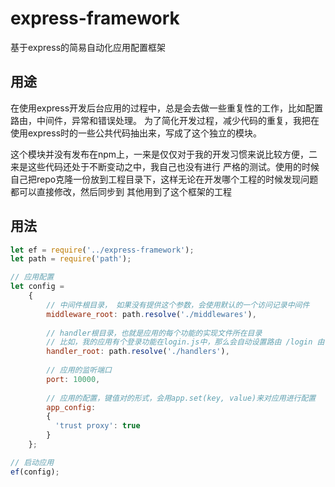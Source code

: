# express-framework
基于express的简易自动化应用配置框架

## 用途

在使用express开发后台应用的过程中，总是会去做一些重复性的工作，比如配置路由，中间件，异常和错误处理。
为了简化开发过程，减少代码的重复，我把在使用express时的一些公共代码抽出来，写成了这个独立的模块。

这个模块并没有发布在npm上，一来是仅仅对于我的开发习惯来说比较方便，二来是这些代码还处于不断变动之中，我自己也没有进行
严格的测试。使用的时候自己把repo克隆一份放到工程目录下，这样无论在开发哪个工程的时候发现问题都可以直接修改，然后同步到
其他用到了这个框架的工程

## 用法

```js
let ef = require('../express-framework');
let path = require('path');

// 应用配置
let config =
    {
        // 中间件根目录， 如果没有提供这个参数，会使用默认的一个访问记录中间件
        middleware_root: path.resolve('./middlewares'),
        
        // handler根目录，也就是应用的每个功能的实现文件所在目录
        // 比如，我的应用有个登录功能在login.js中，那么会自动设置路由 /login 由login.js模块的exports来处理，get和post会分别设置好
        handler_root: path.resolve('./handlers'),
        
        // 应用的监听端口
        port: 10000,
        
        // 应用的配置，键值对的形式，会用app.set(key, value)来对应用进行配置
        app_config: 
        {
          'trust proxy': true
        }
    };

// 启动应用
ef(config);
```
